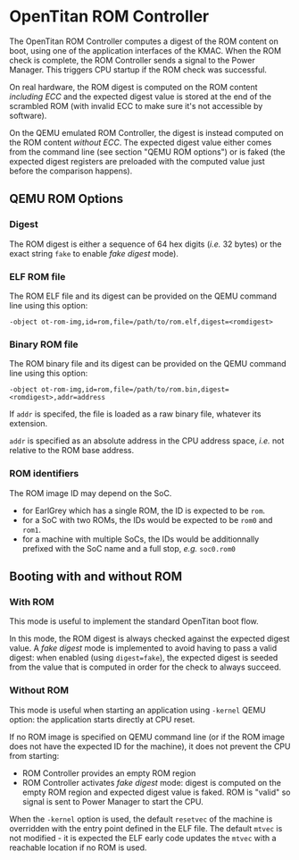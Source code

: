 # OpenTitan ROM Controller

The OpenTitan ROM Controller computes a digest of the ROM content on boot, using one of the
application interfaces of the KMAC. When the ROM check is complete, the ROM Controller sends a
signal to the Power Manager. This triggers CPU startup if the ROM check was successful.

On real hardware, the ROM digest is computed on the ROM content _including ECC_ and the expected
digest value is stored at the end of the scrambled ROM (with invalid ECC to make sure it's not
accessible by software).

On the QEMU emulated ROM Controller, the digest is instead computed on the ROM content _without
ECC_. The expected digest value either comes from the command line (see section "QEMU ROM options")
or is faked (the expected digest registers are preloaded with the computed value just before the
comparison happens).

## QEMU ROM Options

### Digest

The ROM digest is either a sequence of 64 hex digits (_i.e._ 32 bytes) or the exact string `fake` to
enable _fake digest_ mode).

### ELF ROM file

The ROM ELF file and its digest can be provided on the QEMU command line using this option:

```
-object ot-rom-img,id=rom,file=/path/to/rom.elf,digest=<romdigest>
```

### Binary ROM file

The ROM binary file and its digest can be provided on the QEMU command line using this option:

```
-object ot-rom-img,id=rom,file=/path/to/rom.bin,digest=<romdigest>,addr=address
```

If `addr` is specifed, the file is loaded as a raw binary file, whatever its extension.

`addr` is specified as an absolute address in the CPU address space, _i.e._ not relative to the
ROM base address.

### ROM identifiers

The ROM image ID may depend on the SoC.

* for EarlGrey which has a single ROM, the ID is expected to be `rom`.
* for a SoC with two ROMs, the IDs would be expected to be `rom0` and `rom1`.
* for a machine with multiple SoCs, the IDs would be additionnally prefixed with the SoC name and a
  full stop, _e.g._ `soc0.rom0`

## Booting with and without ROM

### With ROM

This mode is useful to implement the standard OpenTitan boot flow.

In this mode, the ROM digest is always checked against the expected digest value. A _fake digest_
mode is implemented to avoid having to pass a valid digest: when enabled (using `digest=fake`), the
expected digest is seeded from the value that is computed in order for the check to always succeed.

### Without ROM

This mode is useful when starting an application using `-kernel` QEMU option: the application starts
directly at CPU reset.

If no ROM image is specified on QEMU command line (or if the ROM image does not have the expected ID
for the machine), it does not prevent the CPU from starting:
- ROM Controller provides an empty ROM region
- ROM Controller activates _fake digest_ mode: digest is computed on the empty ROM region and
  expected digest value is faked. ROM is "valid" so signal is sent to Power Manager to start the
CPU.

When the `-kernel` option is used, the default `resetvec` of the machine is overridden with the
entry point defined in the ELF file. The default `mtvec` is not modified - it is expected the ELF
early code updates the `mtvec` with a reachable location if no ROM is used.
